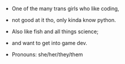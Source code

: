 - One of the many trans girls who like coding, 
- not good at it tho, only kinda know python.

- Also like fish and all things science;
- and want to get into game dev.

- Pronouns: she/her/they/them

<!---
whiteflamingo73/whiteflamingo73 is a ✨ special ✨ repository because its `README.md` (this file) appears on your GitHub profile.
You can click the Preview link to take a look at your changes.
--->
